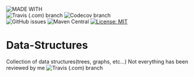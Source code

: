 ![MADE WITH](https://img.shields.io/static/v1.svg?labelColor=important&color=critical&label=MADE%20WITH&message=JAVA&logo=java&logoColor=white&style=for-the-badge)  
![Travis (.com) branch](https://img.shields.io/travis/com/croxx219/Data-Structures/java-impl.svg?logo=travis&style=popout)
![Codecov branch](https://img.shields.io/codecov/c/github/croxx219/data-structures/java-impl.svg?style=popout&logo=codecov)  
![GitHub issues](https://img.shields.io/github/issues/croxx219/data-structures.svg?style=popout)
![Maven Central](https://img.shields.io/maven-central/v/io.aurium/data-structures.svg?label=maven&style=popout)
[![License: MIT](https://img.shields.io/badge/License-MIT-yellow.svg)](https://opensource.org/licenses/MIT)
# Data-Structures
Collection of data structures(trees, graphs, etc...)
Not everything has been reviewed by me
![Travis (.com) branch](https://img.shields.io/travis/com/croxx219/Data-Structures/java-impl.svg?color=red&style=for-the-badge)